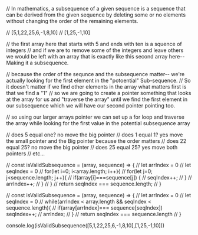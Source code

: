 
// In mathematics, a subsequence of a given sequence is a sequence that can be derived from the given sequence by deleting some or no elements without changing the order of the remaining elements.

// [5,1,22,25,6,-1,8,10]
// [1,25,-1,10]

// the first array here that starts with 5 and ends with ten is a squence of integers
// and if we are to remove some of the integers and leave others we would be left with an array that is exactly like this second array here-- Making it a subsequence.


// because the order of the sequnce and the subsequence matter-- we're actually looking for the first element in the "potoential" Sub-sequence.
// So it doesn't matter if we find other elements in the array what matters first is that we find a "1"
// so we are going to create a pointer something that looks at the array for us and "traverse the array" until we find the first element in our subsequence which we will have our second pointer pointing too.

// so using our larger arrays pointer we can set up a for loop and traverse the array while looking for the first value in the potential subsequence array

// does 5 equal one? no move the big pointer
// does 1 equal 1? yes move the small pointer and the Big pointer because the order matters
// does 22 equal 25? no move the big pointer
// does 25 equal 25? yes move both pointers
// etc...

// const isValidSubsequence = (array, sequence) => {
//     let arrIndex = 0
//     let seqIndex = 0
//     for(let i=0; i<array.length; i++){
//        for(let j=0; j<sequence.length; j++){
//            if(array[i]===sequence[j]) {
//                seqIndex++;
//            }
//            arrIndex++;
//         }
//     }
//     return seqIndex === sequence.length;
// }

// const isValidSubsequence = (array, sequence) => {
//     let arrIndex = 0
//     let seqIndex = 0
//     while(arrIndex < array.length && seqIndex < sequence.length){
//         if(array[arrIndex]=== sequence[seqIndex]) seqIndex++;
//         arrIndex;
//     }
//     return seqIndex === sequence.length
// }

console.log(isValidSubsequence([5,1,22,25,6,-1,8,10],[1,25,-1,10]))
